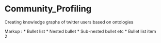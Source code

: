 # Community_Profiling
Creating knowledge graphs of twitter users based on ontologies

 Markup : * Bullet list
              * Nested bullet
                  * Sub-nested bullet etc
          * Bullet list item 2
